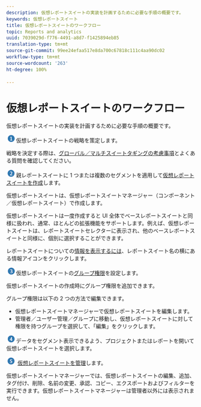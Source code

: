 ```yaml
---
description: 仮想レポートスイートの実装を計画するために必要な手順の概要です。
keywords: 仮想レポートスイート
title: 仮想レポートスイートのワークフロー
topic: Reports and analytics
uuid: 7039029d-f776-4491-a8d7-f1425894eb85
translation-type: tm+mt
source-git-commit: 99ee24efaa517e8da700c67818c111c4aa90dc02
workflow-type: tm+mt
source-wordcount: '263'
ht-degree: 100%

---
```



# 仮想レポートスイートのワークフロー

仮想レポートスイートの実装を計画するために必要な手順の概要です。

![](assets/step1_icon.png)仮想レポートスイートの戦略を策定します。

戦略を決定する際は、[グローバル／マルチスイートタギングの考慮事項](/help/components/vrs/vrs-considerations.md)とよくある質問を確認してください。

![](assets/step2_icon.png)親レポートスイートに 1 つまたは複数のセグメントを適用して[仮想レポートスイートを作成](/help/components/vrs/c-workflow-vrs/vrs-create.md)します。

仮想レポートスイートは、仮想レポートスイートマネージャー（コンポーネント／仮想レポートスイート）で作成します。

仮想レポートスイートは一度作成すると UI 全体でベースレポートスイートと同様に扱われ、通常、ほとんどの拡張機能をサポートします。例えば、仮想レポートスイートは、レポートスイートセレクターに表示され、他のベースレポートスイートと同様に、個別に選択することができます。

レポートスイートについての[情報を表示するには](/help/components/vrs/c-workflow-vrs/vrs-view.md)、レポートスイート名の横にある情報アイコンをクリックします。

![](assets/step3_icon.png)仮想レポートスイートの[グループ権限](/help/components/vrs/c-workflow-vrs/vrs-create.md)を設定します。

仮想レポートスイートの作成時にグループ権限を追加できます。

グループ権限は以下の 2 つの方法で編集できます。

* 仮想レポートスイートマネージャーで仮想レポートスイートを編集します。
* 管理者／ユーザー管理／グループに移動し、仮想レポートスイートに対して権限を持つグループを選択して、「編集」をクリックします。

![](assets/step4_icon.png)データをセグメント表示できるよう、プロジェクトまたはレポートを開いて仮想レポートスイートを選択します。

![](assets/step5_icon.png) [ 仮想レポートスイートを管理](/help/components/vrs/c-workflow-vrs/vrs-manage.md)します。

仮想レポートスイートマネージャーでは、仮想レポートスイートの編集、追加、タグ付け、削除、名前の変更、承認、コピー、エクスポートおよびフィルターを実行できます。仮想レポートスイートマネージャーは管理者以外には表示されません。
